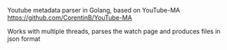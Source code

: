 Youtube metadata parser in Golang, based on YouTube-MA https://github.com/CorentinB/YouTube-MA

Works with multiple threads, parses the watch page and produces files in json format